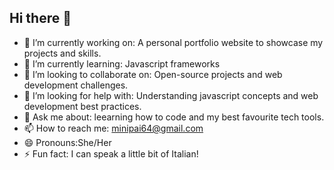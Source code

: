 ## Hi there 👋

<!--
**MinnieNcapai/MinnieNcapai** is a ✨ _special_ ✨ repository because its `README.md` (this file) appears on your GitHub profile. -->


- 🔭 I’m currently working on: A personal portfolio website to showcase my projects and skills.
- 🌱 I’m currently learning: Javascript frameworks
- 👯 I’m looking to collaborate on: Open-source projects and web development challenges.
- 🤔 I’m looking for help with: Understanding javascript concepts and web development best practices.
- 💬 Ask me about: leearning how to code and my best favourite tech tools.
- 📫 How to reach me: minipai64@gmail.com 
- 😄 Pronouns:She/Her
- ⚡ Fun fact: I can speak a little bit of Italian!

